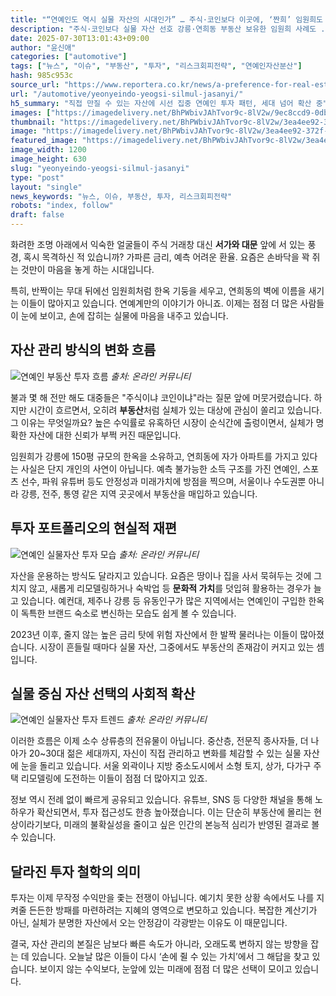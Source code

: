 ```yaml
---
title: "“연예인도 역시 실물 자산의 시대인가” … 주식·코인보다 이곳에, ‘짠희’ 임원희도 선택한 투자처의 정체"
description: "주식·코인보다 실물 자산 선호 강릉·연희동 부동산 보유한 임원희 사례도 ..."
date: 2025-07-30T13:01:43+09:00
author: "윤신애"
categories: ["automotive"]
tags: ["뉴스", "이슈", "부동산", "투자", "리스크회피전략", "연예인자산분산"]
hash: 985c953c
source_url: "https://www.reportera.co.kr/news/a-preference-for-real-estate/"
url: "/automotive/yeonyeindo-yeogsi-silmul-jasanyi/"
h5_summary: "직접 만질 수 있는 자산에 시선 집중 연예인 투자 패턴, 세대 넘어 확산 중"
images: ["https://imagedelivery.net/BhPWbivJAhTvor9c-8lV2w/9ec8ccd9-0db5-4de6-41c4-6ef2196fcc00/public", "https://imagedelivery.net/BhPWbivJAhTvor9c-8lV2w/b78a0502-c0b3-48da-77e8-d4560f2aaa00/public", "https://imagedelivery.net/BhPWbivJAhTvor9c-8lV2w/3ea4ee92-372f-4ca4-c698-9472909cba00/public", "https://imagedelivery.net/BhPWbivJAhTvor9c-8lV2w/47a9d9e4-cbad-40c0-5a69-91c6874d4300/public"]
thumbnail: "https://imagedelivery.net/BhPWbivJAhTvor9c-8lV2w/3ea4ee92-372f-4ca4-c698-9472909cba00/public"
image: "https://imagedelivery.net/BhPWbivJAhTvor9c-8lV2w/3ea4ee92-372f-4ca4-c698-9472909cba00/public"
featured_image: "https://imagedelivery.net/BhPWbivJAhTvor9c-8lV2w/3ea4ee92-372f-4ca4-c698-9472909cba00/public"
image_width: 1200
image_height: 630
slug: "yeonyeindo-yeogsi-silmul-jasanyi"
type: "post"
layout: "single"
news_keywords: "뉴스, 이슈, 부동산, 투자, 리스크회피전략"
robots: "index, follow"
draft: false
---
```


화려한 조명 아래에서 익숙한 얼굴들이 주식 거래창 대신 **서가와 대문** 앞에 서 있는 풍경, 혹시 목격하신 적 있습니까? 가파른 금리, 예측 어려운 환율. 요즘은 손바닥을 꽉 쥐는 것만이 마음을 놓게 하는 시대입니다.

특히, 반짝이는 무대 뒤에선 임원희처럼 한옥 기둥을 세우고, 연희동의 벽에 이름을 새기는 이들이 많아지고 있습니다. 연예계만의 이야기가 아니죠. 이제는 점점 더 많은 사람들이 눈에 보이고, 손에 잡히는 실물에 마음을 내주고 있습니다.

## 자산 관리 방식의 변화 흐름

![연예인 부동산 투자 흐름](https://imagedelivery.net/BhPWbivJAhTvor9c-8lV2w/9ec8ccd9-0db5-4de6-41c4-6ef2196fcc00/public)
*출처: 온라인 커뮤니티*


불과 몇 해 전만 해도 대중들은 "주식이냐 코인이냐"라는 질문 앞에 머뭇거렸습니다. 하지만 시간이 흐르면서, 오히려 **부동산**처럼 실체가 있는 대상에 관심이 쏠리고 있습니다. 그 이유는 무엇일까요? 높은 수익률로 유혹하던 시장이 순식간에 출렁이면서, 실체가 명확한 자산에 대한 신뢰가 부쩍 커진 때문입니다.

임원희가 강릉에 150평 규모의 한옥을 소유하고, 연희동에 자가 아파트를 가지고 있다는 사실은 단지 개인의 사연이 아닙니다. 예측 불가능한 소득 구조를 가진 연예인, 스포츠 선수, 파워 유튜버 등도 안정성과 미래가치에 방점을 찍으며, 서울이나 수도권뿐 아니라 강릉, 전주, 통영 같은 지역 곳곳에서 부동산을 매입하고 있습니다.

## 투자 포트폴리오의 현실적 재편

![연예인 실물자산 투자 모습](https://imagedelivery.net/BhPWbivJAhTvor9c-8lV2w/b78a0502-c0b3-48da-77e8-d4560f2aaa00/public)
*출처: 온라인 커뮤니티*


자산을 운용하는 방식도 달라지고 있습니다. 요즘은 땅이나 집을 사서 묵혀두는 것에 그치지 않고, 새롭게 리모델링하거나 숙박업 등 **문화적 가치**를 덧입혀 활용하는 경우가 늘고 있습니다. 예컨대, 제주나 강릉 등 유동인구가 많은 지역에서는 연예인이 구입한 한옥이 독특한 브랜드 숙소로 변신하는 모습도 쉽게 볼 수 있습니다.

2023년 이후, 줄지 않는 높은 금리 탓에 위험 자산에서 한 발짝 물러나는 이들이 많아졌습니다. 시장이 흔들릴 때마다 실물 자산, 그중에서도 부동산의 존재감이 커지고 있는 셈입니다.

## 실물 중심 자산 선택의 사회적 확산

![연예인 실물자산 투자 트렌드](https://imagedelivery.net/BhPWbivJAhTvor9c-8lV2w/47a9d9e4-cbad-40c0-5a69-91c6874d4300/public)
*출처: 온라인 커뮤니티*


이러한 흐름은 이제 소수 상류층의 전유물이 아닙니다. 중산층, 전문직 종사자들, 더 나아가 20~30대 젊은 세대까지, 자신이 직접 관리하고 변화를 체감할 수 있는 실물 자산에 눈을 돌리고 있습니다. 서울 외곽이나 지방 중소도시에서 소형 토지, 상가, 다가구 주택 리모델링에 도전하는 이들이 점점 더 많아지고 있죠.

정보 역시 전례 없이 빠르게 공유되고 있습니다. 유튜브, SNS 등 다양한 채널을 통해 노하우가 확산되면서, 투자 접근성도 한층 높아졌습니다. 이는 단순히 부동산에 몰리는 현상이라기보다, 미래의 불확실성을 줄이고 싶은 인간의 본능적 심리가 반영된 결과로 볼 수 있습니다.

## 달라진 투자 철학의 의미

투자는 이제 무작정 수익만을 좇는 전쟁이 아닙니다. 예기치 못한 상황 속에서도 나를 지켜줄 든든한 방패를 마련하려는 지혜의 영역으로 변모하고 있습니다. 복잡한 계산기가 아닌, 실체가 분명한 자산에서 오는 안정감이 각광받는 이유도 이 때문입니다.

결국, 자산 관리의 본질은 남보다 빠른 속도가 아니라, 오래도록 변하지 않는 방향을 잡는 데 있습니다. 오늘날 많은 이들이 다시 ‘손에 쥘 수 있는 가치’에서 그 해답을 찾고 있습니다. 보이지 않는 수익보다, 눈앞에 있는 미래에 점점 더 많은 선택이 모이고 있습니다.
